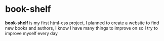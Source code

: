 <h1>book-shelf</h1>
<p> <b>book-shelf </b>is my first <en> html-css</en> project, I planned to create a website to find new books and authors, I know I have many things to improve on so I try to improve myself every day </p>
